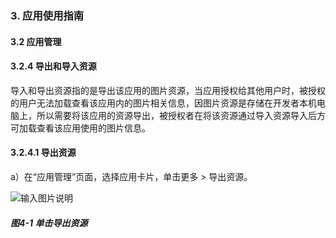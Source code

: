 ### 3. 应用使用指南

#### 3.2 应用管理

#### 3.2.4 导出和导入资源

导入和导出资源指的是导出该应用的图片资源，当应用授权给其他用户时，被授权的用户无法加载查看该应用内的图片相关信息，因图片资源是存储在开发者本机电脑上，所以需要将该应用的资源导出，被授权者在将该资源通过导入资源导入后方可加载查看该应用使用的图片信息。

#### 3.2.4.1 导出资源

a）在“应用管理”页面，选择应用卡片，单击更多 > 导出资源。

![输入图片说明](../../../../images/%20SoFlu%EF%BC%88%E5%89%8D%E7%AB%AF%EF%BC%89%E5%85%A8%E8%87%AA%E5%8A%A8%E5%BC%80%E5%8F%91%E5%B9%B3%E5%8F%B0%E6%95%99%E7%A8%8B/1.%20%E6%9C%80%E6%96%B0%E7%89%88%E6%9C%AC%20-%20%E6%9B%B4%E6%96%B0%E6%97%A5%E6%9C%9F%20-%202023.01.10/3.%20%E5%BA%94%E7%94%A8%E4%BD%BF%E7%94%A8%E6%8C%87%E5%8D%97/2.%20%E5%BA%94%E7%94%A8%E7%AE%A1%E7%90%86/4-1.png)

##### 图4-1 单击导出资源
